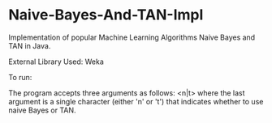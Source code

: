 # Naive-Bayes-And-TAN-Impl
Implementation of popular Machine Learning Algorithms Naive Bayes and TAN in Java. 

External Library Used: Weka

To run:

The program accepts three arguments as follows:
<train-set-file> <test-set-file> <n|t>
where the last argument is a single character (either 'n' or 't') that indicates whether to use naive Bayes or TAN.
